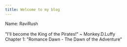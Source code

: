 ```yaml
---
title: Welcome to my blog
---
```

Name: RaviRush <br><br>
"I'll become the King of the Pirates!" ~ Monkey.D.Luffy <br>
Chapter 1: "Romance Dawn - The Dawn of the Adventure"


